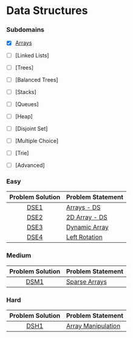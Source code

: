 # Data Structures

### Subdomains

- [x] [Arrays](https://github.com/natalyayyad/Coding-Problems/tree/master/HackerRank/Data%20Structures/Arrays)

- [ ] [Linked Lists]

- [ ] [Trees]

- [ ] [Balanced Trees]

- [ ] [Stacks]

- [ ] [Queues]

- [ ] [Heap]

- [ ] [Disjoint Set]

- [ ] [Multiple Choice]

- [ ] [Trie]

- [ ] [Advanced]

### Easy

| Problem Solution | Problem Statement |
| :--------------: | ----------------- |
|      [DSE1]      | [Arrays - DS]     |
|      [DSE2]      | [2D Array - DS]   |
|      [DSE3]      | [Dynamic Array]   |
|      [DSE4]      | [Left Rotation]   |

### Medium

| Problem Solution | Problem Statement |
| :--------------: | ----------------- |
|      [DSM1]      | [Sparse Arrays]   |

### Hard

| Problem Solution | Problem Statement    |
| :--------------: | -------------------- |
|      [DSH1]      | [Array Manipulation] |

[//]: # "Easy"
[dse1]: Arrays/Easy/DSE1.js?ts=4
[arrays - ds]: https://www.hackerrank.com/challenges/arrays-ds/problem
[dse2]: Arrays/Easy/DSE2.js?ts=4
[2d array - ds]: https://www.hackerrank.com/challenges/2d-array/problem
[dse3]: Arrays/Easy/DSE3.js?ts=4
[dynamic array]: https://www.hackerrank.com/challenges/dynamic-array/problem
[dse4]: Arrays/Easy/DSE4.js?ts=4
[left rotation]: https://www.hackerrank.com/challenges/array-left-rotation/problem
[//]: # "Medium"
[dsm1]: Arrays/Medium/DSM1.js?ts=4
[sparse arrays]: https://www.hackerrank.com/challenges/sparse-arrays/problem
[//]: # "Hard"
[dsh1]: Arrays/Hard/DSH1.js?ts=4
[array manipulation]: https://www.hackerrank.com/challenges/crush/problem
[//]: # "EOF"
